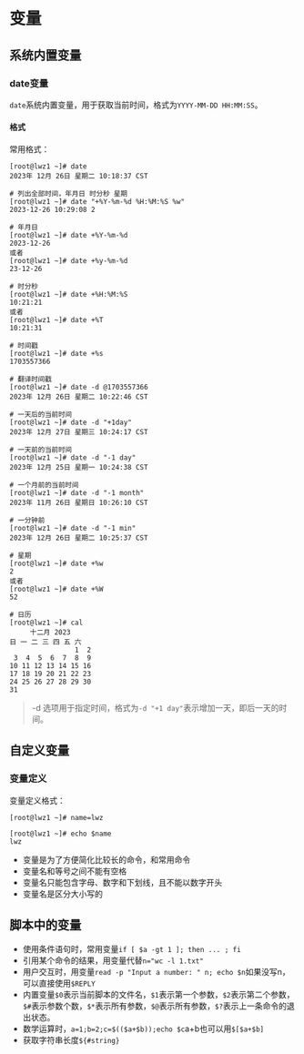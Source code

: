 # 变量

## 系统内置变量

### date变量
`date`系统内置变量，用于获取当前时间，格式为`YYYY-MM-DD HH:MM:SS`。

#### 格式
常用格式：
```
[root@lwz1 ~]# date
2023年 12月 26日 星期二 10:18:37 CST

# 列出全部时间，年月日 时分秒 星期
[root@lwz1 ~]# date "+%Y-%m-%d %H:%M:%S %w"
2023-12-26 10:29:08 2

# 年月日
[root@lwz1 ~]# date +%Y-%m-%d
2023-12-26
或者
[root@lwz1 ~]# date +%y-%m-%d
23-12-26

# 时分秒
[root@lwz1 ~]# date +%H:%M:%S
10:21:21
或者
[root@lwz1 ~]# date +%T
10:21:31

# 时间戳
[root@lwz1 ~]# date +%s
1703557366

# 翻译时间戳
[root@lwz1 ~]# date -d @1703557366
2023年 12月 26日 星期二 10:22:46 CST

# 一天后的当前时间
[root@lwz1 ~]# date -d "+1day"
2023年 12月 27日 星期三 10:24:17 CST

# 一天前的当前时间
[root@lwz1 ~]# date -d "-1 day"
2023年 12月 25日 星期一 10:24:38 CST

# 一个月前的当前时间
[root@lwz1 ~]# date -d "-1 month"
2023年 11月 26日 星期日 10:26:10 CST

# 一分钟前
[root@lwz1 ~]# date -d "-1 min"
2023年 12月 26日 星期二 10:25:37 CST

# 星期
[root@lwz1 ~]# date +%w
2
或者
[root@lwz1 ~]# date +%W
52

# 日历
[root@lwz1 ~]# cal
     十二月 2023
日 一 二 三 四 五 六
                1  2
 3  4  5  6  7  8  9
10 11 12 13 14 15 16
17 18 19 20 21 22 23
24 25 26 27 28 29 30
31
```
> -d 选项用于指定时间，格式为`-d "+1 day"`表示增加一天，即后一天的时间。

## 自定义变量
### 变量定义
变量定义格式：
```
[root@lwz1 ~]# name=lwz

[root@lwz1 ~]# echo $name
lwz
```
- 变量是为了方便简化比较长的命令，和常用命令
- 变量名和等号之间不能有空格
- 变量名只能包含字母、数字和下划线，且不能以数字开头
- 变量名是区分大小写的

## 脚本中的变量
- 使用条件语句时，常用变量`if [ $a -gt 1 ]; then ... ; fi`
- 引用某个命令的结果，用变量代替`n="wc -l 1.txt"`
- 用户交互时，用变量`read -p "Input a number: " n; echo $n`如果没写n，可以直接使用`$REPLY`
- 内置变量`$0`表示当前脚本的文件名，`$1`表示第一个参数，`$2`表示第二个参数，`$#`表示参数个数，`$*`表示所有参数，`$@`表示所有参数，`$?`表示上一条命令的退出状态。
- 数学运算时，`a=1;b=2;c=$(($a+$b));echo $c`a+b也可以用`$[$a+$b]`
- 获取字符串长度`${#string}`